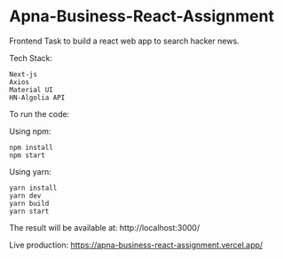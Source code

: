 # Apna-Business-React-Assignment
Frontend Task to build a react web app to search hacker news.

Tech Stack:
```
Next-js 
Axios 
Material UI 
HN-Algolia API
```
To run the code:


  Using npm:
```
npm install
npm start
```
  Using yarn:
```
yarn install
yarn dev
yarn build
yarn start
```

The result will be available at: http://localhost:3000/

Live production: https://apna-business-react-assignment.vercel.app/
